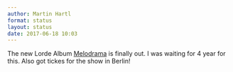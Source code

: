 ```yaml
---
author: Martin Hartl
format: status
layout: status
date: 2017-06-18 10:03
---
```

The new Lorde Album [Melodrama](https://itun.es/de/oudlib) is finally out. I was waiting for 4 year for this. Also got tickes for the show in Berlin!